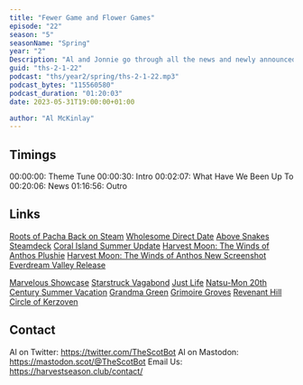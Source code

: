 ```yaml
---
title: "Fewer Game and Flower Games"
episode: "22"
season: "5"
seasonName: "Spring"
year: "2"
Description: "Al and Jonnie go through all the news and newly announced games"
guid: "ths-2-1-22"
podcast: "ths/year2/spring/ths-2-1-22.mp3"
podcast_bytes: "115560580"
podcast_duration: "01:20:03"
date: 2023-05-31T19:00:00+01:00

author: "Al McKinlay"
---
```


## Timings

00:00:00: Theme Tune
00:00:30: Intro
00:02:07: What Have We Been Up To
00:20:06: News
01:16:56: Outro

## Links

[Roots of Pacha Back on Steam](https://twitter.com/rootsofpacha/status/1662151770418577422)
[Wholesome Direct Date](https://twitter.com/_wholesomegames/status/1658123609506824196)
[Above Snakes Steamdeck](https://store.steampowered.com/news/app/1589120/view/3730714259943783058)
[Coral Island Summer Update](https://www.kickstarter.com/projects/coralisland/coral-island-reimagining-the-farm-sim-game/posts/3813374)
[Harvest Moon: The Winds of Anthos Plushie](https://twitter.com/Natsume_Inc/status/1661041773131464706)
[Harvest Moon: The Winds of Anthos New Screenshot](https://twitter.com/Natsume_Inc/status/1661425799340097561?t=D82GDHbZHQKsq6pd6gvT0g&s=09)
[Everdream Valley Release](https://store.steampowered.com/news/app/1403650/view/3702566762282747974)

[Marvelous Showcase](https://youtu.be/N4NGndJUuMY?t=947)
[Starstruck Vagabond](https://yzcroshaw.itch.io/starstruck/devlog/532658/major-announcement-we-have-a-twitter)
[Just Life](https://www.kickstarter.com/projects/913374187/just-life/)
[Natsu-Mon 20th Century Summer Vacation](https://www.youtube.com/watch?v=ac1AIx8kns0)
[Grandma Green](https://twitter.com/grannygreengame/status/1656798761220448256)
[Grimoire Groves](https://twitter.com/_StardustTweets)
[Revenant Hill](https://twitter.com/theglorysociety/status/1661473734320947200)
[Circle of Kerzoven](https://twitter.com/kerzoven)


## Contact

Al on Twitter: https://twitter.com/TheScotBot
Al on Mastodon: https://mastodon.scot/@TheScotBot
Email Us: https://harvestseason.club/contact/
